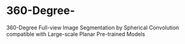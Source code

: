 # 360-Degree-
360-Degree Full-view Image Segmentation by Spherical Convolution compatible with Large-scale Planar Pre-trained Models
